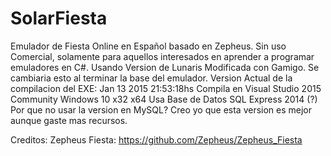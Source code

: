 # SolarFiesta

Emulador de Fiesta Online en Español basado en Zepheus. 
Sin uso Comercial, solamente para aquellos interesados en aprender a programar emuladores en C#.
Usando Version de Lunaris Modificada con Gamigo. Se cambiaria esto al terminar la base del emulador.
Version Actual de la compilacion del EXE: Jan 13 2015 21:53:18hs 
Compila en Visual Studio 2015 Community Windows 10 x32 x64
Usa Base de Datos SQL Express 2014
(?) Por que no usar la version en MySQL? Creo yo que esta version es mejor aunque gaste mas recursos.

Creditos:
Zepheus Fiesta: https://github.com/Zepheus/Zepheus_Fiesta
